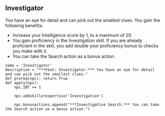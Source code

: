 ## Investigator
You have an eye for detail and can pick out the smallest clues. You gain the following benefits:

* Increase your Intelligence score by 1, to a maximum of 20.
* You gain proficiency in the Investigation skill. If you are already proficient in the skill, you add double your proficiency bonus to checks you make with it.
* You can take the Search action as a bonus action.

```
name = 'Investigator'
description = "***Feat: Investigator.*** You have an eye for detail and can pick out the smallest clues."
def prereq(npc): return True
def apply(npc):
    npc.INT += 1

    npc.addskillorexpertise('Investigation')

    npc.bonusactions.append("***Investigative Search.*** You can take the Search action as a bonus action.")
```


